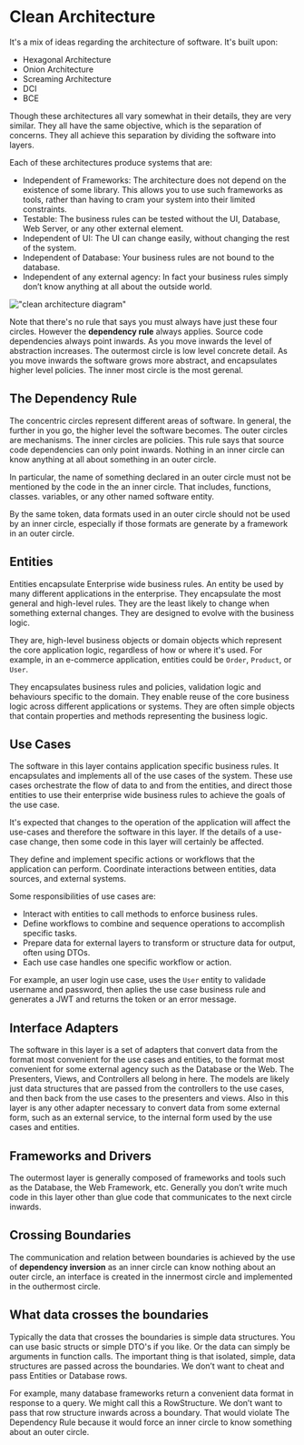 # Clean Architecture
It's a mix of ideas regarding the architecture of software. It's built 
upon:
- Hexagonal Architecture
- Onion Architecture
- Screaming Architecture
- DCI
- BCE

Though these architectures all vary somewhat in their details, they are 
very similar. They all have the same objective, which is the separation of 
concerns. They all achieve this separation by dividing the software into 
layers.

Each of these architectures produce systems that are:
- Independent of Frameworks: The architecture does not depend on the 
  existence of some library. This allows you to use such frameworks as 
  tools, rather than having to cram your system into their limited 
  constraints.
- Testable: The business rules can be tested without the UI, Database, Web 
  Server, or any other external element.
- Independent of UI: The UI can change easily, without changing the rest of
  the system.
- Independent of Database: Your business rules are not bound to the 
  database.
- Independent of any external agency: In fact your business rules simply 
  don’t know anything at all about the outside world.

!["clean architecture diagram"](https://blog.cleancoder.com/uncle-bob/images/2012-08-13-the-clean-architecture/CleanArchitecture.jpg)

Note that there's no rule that says you must always have just these four 
circles. However the **dependency rule** always applies. Source code 
dependencies always point inwards. As you move inwards the level of 
abstraction increases. The outermost circle is low level concrete detail. 
As you move inwards the software grows more abstract, and encapsulates 
higher level policies. The inner most circle is the most gerenal.

## The Dependency Rule
The concentric circles represent different areas of software. In general, 
the further in you go, the higher level the software becomes. The outer 
circles are mechanisms. The inner circles are policies.
This rule says that source code dependencies can only point inwards. 
Nothing in an inner circle can know anything at all about something in an 
outer circle.

In particular, the name of something declared in an outer circle must not 
be mentioned by the code in the an inner circle. That includes, functions, 
classes. variables, or any other named software entity.

By the same token, data formats used in an outer circle should not be used 
by an inner circle, especially if those formats are generate by a framework
in an outer circle.

## Entities
Entities encapsulate Enterprise wide business rules. An entity be used by 
many different applications in the enterprise.
They encapsulate the most general and high-level rules. They are the least 
likely to change when something external changes.
They are designed to evolve with the business logic.

They are, high-level business objects or domain objects which represent the
core application logic, regardless of how or where it's used.
For example, in an e-commerce application, entities could be `Order`, 
`Product`, or `User`.

They encapsulates business rules and policies, validation logic and 
behaviours specific to the domain. They enable reuse of the core business 
logic across different applications or systems.
They are often simple objects that contain properties and methods 
representing the business logic.

## Use Cases
The software in this layer contains application specific business rules. It
encapsulates and implements all of the use cases of the system. These use 
cases orchestrate the flow of data to and from the entities, and direct 
those entities to use their enterprise wide business rules to achieve the 
goals of the use case.

It's expected that changes to the operation of the application will affect 
the use-cases and therefore the software in this layer. If the details of a
use-case change, then some code in this layer will certainly be affected.

They define and implement specific actions or workflows that the 
application can perform.
Coordinate interactions between entities, data sources, and external 
systems.

Some responsibilities of use cases are:
- Interact with entities to call methods to enforce business rules.
- Define workflows to combine and sequence operations to accomplish 
  specific tasks.
- Prepare data for external layers to transform or structure data for 
  output, often using DTOs.
- Each use case handles one specific workflow or action.

For example, an user login use case, uses the `User` entity to validade 
username and password, then aplies the use case business rule and generates
a JWT and returns the token or an error message.

## Interface Adapters
The software in this layer is a set of adapters that convert data from the 
format most convenient for the use cases and entities, to the format most 
convenient for some external agency such as the Database or the Web.
The Presenters, Views, and Controllers all belong in here. The models are 
likely just data structures that are passed from the controllers to the use
cases, and then back from the use cases to the presenters and views.
Also in this layer is any other adapter necessary to convert data from some
external form, such as an external service, to the internal form used by 
the use cases and entities.

## Frameworks and Drivers
The outermost layer is generally composed of frameworks and tools such as 
the Database, the Web Framework, etc. Generally you don’t write much code 
in this layer other than glue code that communicates to the next circle 
inwards.

## Crossing Boundaries
The communication and relation between boundaries is achieved by the use of
**dependency inversion** as an inner circle can know nothing about an outer
circle, an interface is created in the innermost circle and implemented in 
the outhermost circle.

## What data crosses the boundaries
Typically the data that crosses the boundaries is simple data structures. 
You can use basic structs or simple DTO's if you like. Or the data can 
simply be arguments in function calls. The important thing is that 
isolated, simple, data structures are passed across the boundaries. We 
don’t want to cheat and pass Entities or Database rows.

For example, many database frameworks return a convenient data format in 
response to a query. We might call this a RowStructure. We don’t want to 
pass that row structure inwards across a boundary. That would violate The 
Dependency Rule because it would force an inner circle to know something 
about an outer circle.
